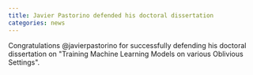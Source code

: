 ```yaml
---
title: Javier Pastorino defended his doctoral dissertation
categories: news 
---
```


Congratulations @javierpastorino for successfully defending his doctoral dissertation on "Training Machine Learning Models on various Oblivious Settings".
